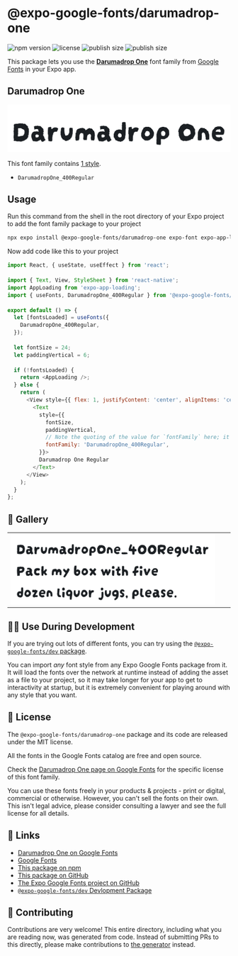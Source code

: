 # @expo-google-fonts/darumadrop-one

![npm version](https://flat.badgen.net/npm/v/@expo-google-fonts/darumadrop-one)
![license](https://flat.badgen.net/github/license/expo/google-fonts)
![publish size](https://flat.badgen.net/packagephobia/install/@expo-google-fonts/darumadrop-one)
![publish size](https://flat.badgen.net/packagephobia/publish/@expo-google-fonts/darumadrop-one)

This package lets you use the [**Darumadrop One**](https://fonts.google.com/specimen/Darumadrop+One) font family from [Google Fonts](https://fonts.google.com/) in your Expo app.

## Darumadrop One

![Darumadrop One](./font-family.png)

This font family contains [1 style](#-gallery).

- `DarumadropOne_400Regular`

## Usage

Run this command from the shell in the root directory of your Expo project to add the font family package to your project
```sh
npx expo install @expo-google-fonts/darumadrop-one expo-font expo-app-loading
```

Now add code like this to your project
```js
import React, { useState, useEffect } from 'react';

import { Text, View, StyleSheet } from 'react-native';
import AppLoading from 'expo-app-loading';
import { useFonts, DarumadropOne_400Regular } from '@expo-google-fonts/darumadrop-one';

export default () => {
  let [fontsLoaded] = useFonts({
    DarumadropOne_400Regular,
  });

  let fontSize = 24;
  let paddingVertical = 6;

  if (!fontsLoaded) {
    return <AppLoading />;
  } else {
    return (
      <View style={{ flex: 1, justifyContent: 'center', alignItems: 'center' }}>
        <Text
          style={{
            fontSize,
            paddingVertical,
            // Note the quoting of the value for `fontFamily` here; it expects a string!
            fontFamily: 'DarumadropOne_400Regular',
          }}>
          Darumadrop One Regular
        </Text>
      </View>
    );
  }
};

```

## 🔡 Gallery


||||
|-|-|-|
|![DarumadropOne_400Regular](./DarumadropOne_400Regular.ttf.png)||||


## 👩‍💻 Use During Development

If you are trying out lots of different fonts, you can try using the [`@expo-google-fonts/dev` package](https://github.com/expo/google-fonts/tree/master/font-packages/dev#readme).

You can import *any* font style from any Expo Google Fonts package from it. It will load the fonts
over the network at runtime instead of adding the asset as a file to your project, so it may take longer
for your app to get to interactivity at startup, but it is extremely convenient
for playing around with any style that you want.

## 📖 License

The `@expo-google-fonts/darumadrop-one` package and its code are released under the MIT license.

All the fonts in the Google Fonts catalog are free and open source.

Check the [Darumadrop One page on Google Fonts](https://fonts.google.com/specimen/Darumadrop+One) for the specific license of this font family.

You can use these fonts freely in your products & projects - print or digital, commercial or otherwise. However, you can't sell the fonts on their own. This isn't legal advice, please consider consulting a lawyer and see the full license for all details.

## 🔗 Links

- [Darumadrop One on Google Fonts](https://fonts.google.com/specimen/Darumadrop+One)
- [Google Fonts](https://fonts.google.com/)
- [This package on npm](https://www.npmjs.com/package/@expo-google-fonts/darumadrop-one)
- [This package on GitHub](https://github.com/expo/google-fonts/tree/master/font-packages/darumadrop-one)
- [The Expo Google Fonts project on GitHub](https://github.com/expo/google-fonts)
- [`@expo-google-fonts/dev` Devlopment Package](https://github.com/expo/google-fonts/tree/master/font-packages/dev)

## 🤝 Contributing

Contributions are very welcome! This entire directory, including what you are reading now, was generated from code. Instead of submitting PRs to this directly, please make contributions to [the generator](https://github.com/expo/google-fonts/tree/master/packages/generator) instead.
